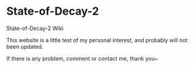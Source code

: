 # State-of-Decay-2
State-of-Decay-2 Wiki

This website is a little test of my personal interest, and probably will not been updated.

If there is any problem, comment or contact me, thank you~
